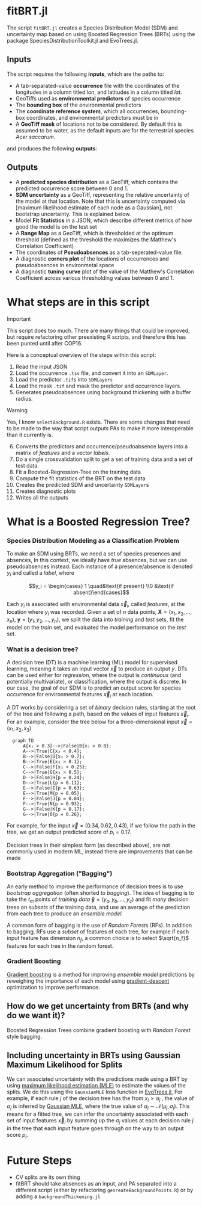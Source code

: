 # fitBRT.jl

The script `fitBRT.jl` creates a Species Distribution Model (SDM) and
uncertainty map based on using Boosted Regression Trees (BRTs) using the package
SpeciesDistributionToolkit.jl and EvoTrees.jl.

## Inputs

The script requires the following **inputs**, which are the paths to:

- A tab-separated-value **occurrence** file with the coordinates of the
  longitudes in a column titled *lon*, and latitudes in a column titled *lat*.  
- GeoTiffs used as **environmental predictors** of species occurrence
- The **bounding box** of the environmental predictors
- The **coordinate reference system**, which all occurrences, bounding-box
  coordinates, and environmental predictors must be in 
- A **GeoTiff mask** of locations not to be considered. By default this is
  assumed to be water, as the default inputs are for the terrestrial species
  _Acer saccarum_.  

and produces the following **outputs**:

## Outputs

- A **predicted species distribution** as a GeoTiff, which contains the predicted occurrence score between 0 and 1.
- **SDM uncertainty** as a GeoTiff, representing the relative uncertainty of the
  model at that location. Note that this is uncertainty computed via [maximum
  likelihood estimate of each node as a Gaussian], not bootstrap uncertainty.
  This is explained below. 
- Model **Fit Statistics** in a JSON, which describe different metrics of how
  good the model is on the test set
- A **Range Map** as a GeoTiff, which is thresholded at the optimum threshold
  (defined as the threshold the maximizes the Matthew's Correlation Coefficient)
- The coordinates of **Pseudoabsences** as a tab-seperated-value file.
- A diagnostic **corners plot** of the locations of occurrences and
  pseudoabsences in environmetal space
- A diagnostic **tuning curve** plot of the value of the Matthew's Correlation
  Coefficient across various thresholding values between 0 and 1. 

# What steps are in this script

> [!IMPORTANT]  
> This script does too much. There are many things that could be improved, but
> require refactoring other preexisting R scripts, and therefore this has been
> punted until after COP16. 

Here is a conceptual overview of the steps within this script:

1. Read the input JSON
2. Load the occurrence `.tsv` file, and convert it into an `SDMLayer`.
3. Load the predictor `.tif`s into `SDMLayers`
4. Load the mask `.tif` and mask the predictor and occurrence layers.
5. Generates pseudoabsences using background thickening with a buffer radius. 

> [!WARNING]  
> Yes, I know `selectBackground.R` exists. There are some changes that
> need to be made to the way that script outputs PAs to make it more
> interoperable than it currently is.

6. Converts the predictors and occurrence/pseudoabsence layers into a matrix of
   _features_ and a vector _labels_.
7. Do a single crossvalidation split to get a set of training data and a set of test data.
8. Fit a Boosted-Regression-Tree on the training data
9. Compute the fit statistics of the BRT on the test data
10. Creates the predicted SDM and uncertainty `SDMLayer`s
11. Creates diagnostic plots
12. Writes all the outputs


# What is a Boosted Regression Tree?


### Species Distribution Modeling as a Classification Problem

To make an SDM using BRTs, we need a set of species presences and absences, In this context, we ideally have _true_ absences, but we can use pseudoabsences instead. Each instance of a presence/absence is denoted $y_i$ and called a _label_, where

$$y_i = \begin{cases} 1 \quad&\text{if present} \\0 &\text{if absent}\end{cases}$$

Each $y_i$ is associated with environmental data $\vec{x}_i$, called _features_, at the location where $y_i$ was recorded. Given a set of $n$ data points, $\mathbf{X} = (x_1, x_2, \dots, x_n)$, $\mathbf{y} =(y_1, y_2, \dots, y_n)$, we split the data into _training_ and _test_ sets, fit the model on the _train_ set, and evaluated the model performance on the _test_ set.

### What is a decision tree?

A decision tree (DT) is a machine learning (ML) model for supervised learning, meaning it takes an input vector $\vec{x}$ to produce an output $y$. DTs can be used either for _regression_, where the output is _continuous_ (and potentially multivariate), or classification, where the output is discrete. In our case, the goal of our SDM is to predict an output score for species occurrence for environmental features $\vec{x}_i$ at each location. 

A DT works by considering a set of _binary_ decision rules, starting at the root
of the tree and following a path, based on the values of input features
$\vec{x}_i$. For an example, consider the tree below for a three-dimensional
input $\vec{x} = (x_1, x_2, x_3)$ 

```mermaid
  graph TD
      A{x₁ > 0.3}-->|False|B{x₂ > 0.8};
      A-->|True|C{x₂ < 0.4};
      B-->|False|D{x₃ > 0.7};
      B-->|True|E{x₃ > 0.1};
      C-->|False|F{x₃ < 0.25};
      C-->|True|G{x₃ > 0.5};
      D-->|False|H{p = 0.24};
      D-->|True|L{p = 0.11};
      E-->|False|I{p = 0.63};
      E-->|True|M{p = 0.05};
      F-->|False|J{p = 0.84};
      F-->|True|N{p = 0.93};
      G-->|False|K{p = 0.17};
      G-->|True|O{p = 0.26};
```

For example, for the input $\vec{x} = (0.34, 0.62, 0.43)$, if we follow the path in the tree, we get an output predicted score of $p_i = 0.17$. 

Decision trees in their simplest form (as described above), are not commonly used in modern ML, instead there are improvements that can be made 

### Bootstrap Aggregation ("Bagging")

An early method to improve the performance of decision trees is to use _bootstrap aggregation_ (often shorted to _bagging_). The idea of bagging is to take the $t_m$ points of _training data_ $\mathbf{\tilde{y}} = (y_{a}, y_{b}, \dots, y_{c})$ and fit _many_ decision trees on _subsets_ of the training data, and use an average of the prediction from each tree to produce an _ensemble model_.

A common form of bagging is the use of _Random Forests_ (RFs). In addition to
bagging, RFs use a _subset_ of features of each tree, for example if each input
feature has dimension $n_f$, a common choice is to select $\sqrt{n_f}$  features
for each tree in the random forest. 

### Gradient Boosting 

[Gradient boosting](https://en.wikipedia.org/wiki/Gradient_boosting) is a method for improving _ensemble model_ predictions by reweighing the importance of each model using [gradient-descent](https://en.wikipedia.org/wiki/Stochastic_gradient_descent) optimization to improve performance.


## How do we get uncertainty from BRTs (and why do we want it)?

Boosted Regression Trees combine gradient boosting with _Random Forest_ style bagging.  

## Including uncertainty in BRTs using Gaussian Maximum Likelihood for Splits

We can associated uncertainty with the predictions made using a BRT by using [maximum likelihood estimation (MLE)](https://en.wikipedia.org/wiki/Maximum_likelihood_estimation) to estimate the values of the splits. We do this using the `GaussianMLE` loss function in [EvoTrees.jl](https://github.com/Evovest/EvoTrees.jl/blob/4caa1269e1a663830887e248e980dc63494dfe3e/src/loss.jl#L87 ),  For example, if each rule $j$ of the decision tree has the from $x_i > \alpha_j$ , the value of $\alpha_j$ is inferred by [Gaussian MLE](http://jrmeyer.github.io/machinelearning/2017/08/18/mle.html), where the true value of $\alpha_j \sim \mathcal{N}(\mu_j, \sigma_j)$. This means for a fitted tree, we can infer the uncertainty associated with each set of input features $\vec{x}_i$  by summing up the $\sigma_j$ values at each decision rule $j$ in the tree that each input feature goes through on the way to an output score $p_i$.


# Future Steps

- CV splits are its own thing
- fitBRT should take absences as an input, and PA separated into a different script (either by refactoring `genreateBackgroundPoints.R`) or by adding a `backgroundThickening.jl`
